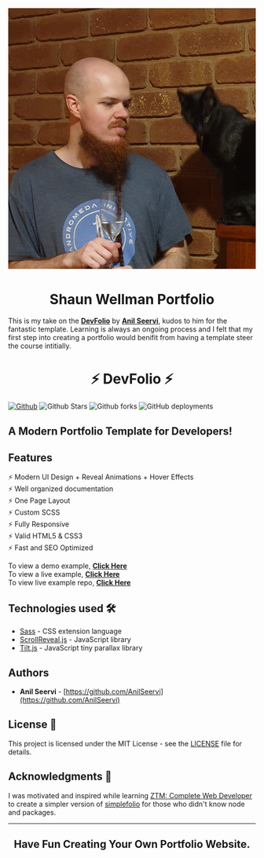 <h2 align="center">
  <img src="assets/Jiji and I.jpg" alt="Devfolio" />
</h2>

<h1 align="center">Shaun Wellman Portfolio</h1>

This is my take on the **[DevFolio](https://github.com/AnilSeervi/DevFolio)** by **[Anil Seervi](https://github.com/AnilSeervi)**, kudos to him for the fantastic template. Learning is always an ongoing process and I felt that my first step into creating a portfolio would benifit from having a template steer the course intitially.



<h1 align="center"> ⚡️ DevFolio ⚡️</h1>

[![Github](https://img.shields.io/github/license/anilseervi/DevFolio?color=%2312c2e9&logo=github&style=for-the-badge)](https://github.com/AnilSeervi/DevFolio/blob/master/README.md) ![Github Stars](https://img.shields.io/github/stars/anilseervi/DevFolio?color=%23c471ed&style=for-the-badge) ![Github forks](https://img.shields.io/github/forks/anilseervi/DevFolio?color=%23f64f59&style=for-the-badge) ![GitHub deployments](https://img.shields.io/github/deployments/anilseervi/DevFolio/github-pages?label=Deploy&logo=github&style=for-the-badge)

## A Modern Portfolio Template for Developers!


## Features

⚡️ Modern UI Design + Reveal Animations + Hover Effects\
⚡️ Well organized documentation\
⚡️ One Page Layout\
⚡️ Custom SCSS\
⚡️ Fully Responsive\
⚡️ Valid HTML5 & CSS3\
⚡ Fast and SEO Optimized

To view a demo example, **[Click Here](https://devfolio.js.org)**\
To view a live example, **[Click Here](https://anilseervi.github.io/Portfolio/)**\
To view live example repo, **[Click Here](https://github.com/AnilSeervi/Portfolio/)**


## Technologies used 🛠️

- [Sass](https://sass-lang.com/documentation) - CSS extension language
- [ScrollReveal.js](https://scrollrevealjs.org/) - JavaScript library
- [Tilt.js](https://gijsroge.github.io/tilt.js/) - JavaScript tiny parallax library

## Authors

- **Anil Seervi** - [https://github.com/AnilSeervi](https://github.com/AnilSeervi)

## License 📄

This project is licensed under the MIT License - see the [LICENSE](LICENSE) file for details.

## Acknowledgments 🎁

I was motivated and inspired while learning [ZTM: Complete Web Developer](https://www.udemy.com/course/the-complete-web-developer-zero-to-mastery/) to create a simpler version of [simplefolio](https://github.com/cobidev/simplefolio) for those who didn't know node and packages.

---

<h2 align="center">Have Fun Creating Your Own Portfolio Website.</h2>
